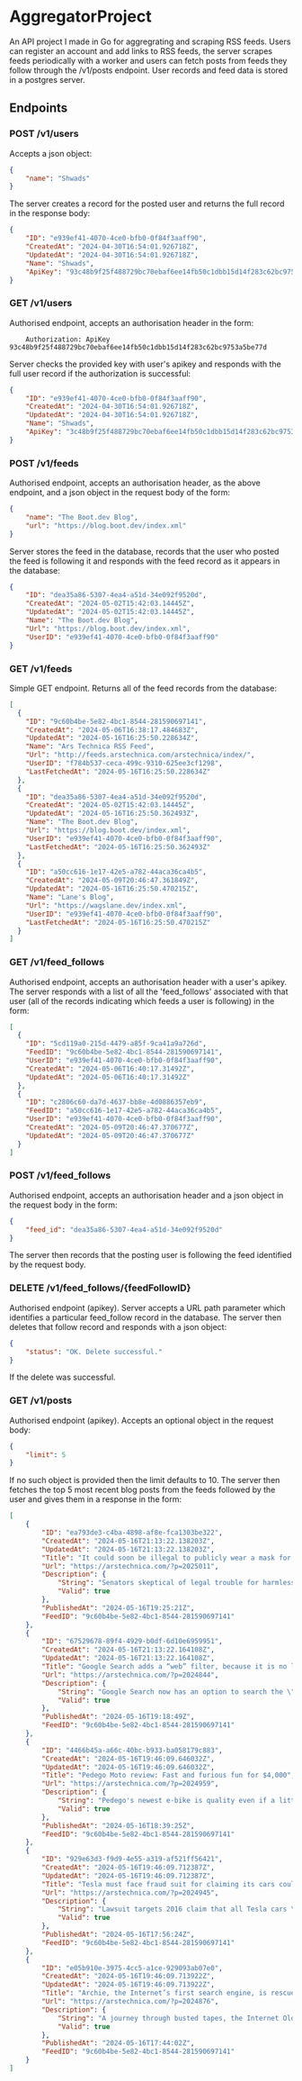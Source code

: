 # AggregatorProject
An API project I made in Go for aggregrating and scraping RSS feeds. Users can register an account and add links to RSS feeds, the server scrapes feeds periodically with a worker and users can fetch posts from feeds they follow through the /v1/posts endpoint. User records and feed data is stored in a postgres server.

## Endpoints

### POST /v1/users
Accepts a json object:

```json
{
    "name": "Shwads"
}
```

The server creates a record for the posted user and returns the full record in the response body:

```json
{
    "ID": "e939ef41-4070-4ce0-bfb0-0f84f3aaff90",
    "CreatedAt": "2024-04-30T16:54:01.926718Z",
    "UpdatedAt": "2024-04-30T16:54:01.926718Z",
    "Name": "Shwads",
    "ApiKey": "93c48b9f25f488729bc70ebaf6ee14fb50c1dbb15d14f283c62bc9753a5be77d"
}
``` 

### GET /v1/users
Authorised endpoint, accepts an authorisation header in the form:

```
    Authorization: ApiKey 93c48b9f25f488729bc70ebaf6ee14fb50c1dbb15d14f283c62bc9753a5be77d
```

Server checks the provided key with user's apikey and responds with the full user record if the authorization is successful:

```json
{
    "ID": "e939ef41-4070-4ce0-bfb0-0f84f3aaff90",
    "CreatedAt": "2024-04-30T16:54:01.926718Z", 
    "UpdatedAt": "2024-04-30T16:54:01.926718Z",
    "Name": "Shwads",
    "ApiKey": "3c48b9f25f488729bc70ebaf6ee14fb50c1dbb15d14f283c62bc9753a5be77d"
}
```

### POST /v1/feeds
Authorised endpoint, accepts an authorisation header, as the above endpoint, and a json object in the request body of the form:

```json
{
    "name": "The Boot.dev Blog",
    "url": "https://blog.boot.dev/index.xml"
}
```

Server stores the feed in the database, records that the user who posted the feed is following it and responds with the feed record as it appears in the database:

```json
{
    "ID": "dea35a86-5307-4ea4-a51d-34e092f9520d",
    "CreatedAt": "2024-05-02T15:42:03.14445Z",
    "UpdatedAt": "2024-05-02T15:42:03.14445Z",
    "Name": "The Boot.dev Blog",
    "Url": "https://blog.boot.dev/index.xml",
    "UserID": "e939ef41-4070-4ce0-bfb0-0f84f3aaff90"
}
```

### GET /v1/feeds
Simple GET endpoint. Returns all of the feed records from the database:

```json
[
  {
    "ID": "9c60b4be-5e82-4bc1-8544-281590697141",
    "CreatedAt": "2024-05-06T16:38:17.484683Z",
    "UpdatedAt": "2024-05-16T16:25:50.228634Z",
    "Name": "Ars Technica RSS Feed",
    "Url": "http://feeds.arstechnica.com/arstechnica/index/",
    "UserID": "f784b537-ceca-499c-9310-625ee3cf1298",
    "LastFetchedAt": "2024-05-16T16:25:50.228634Z"
  },
  {
    "ID": "dea35a86-5307-4ea4-a51d-34e092f9520d",
    "CreatedAt": "2024-05-02T15:42:03.14445Z",
    "UpdatedAt": "2024-05-16T16:25:50.362493Z",
    "Name": "The Boot.dev Blog",
    "Url": "https://blog.boot.dev/index.xml",
    "UserID": "e939ef41-4070-4ce0-bfb0-0f84f3aaff90",
    "LastFetchedAt": "2024-05-16T16:25:50.362493Z"
  },
  {
    "ID": "a50cc616-1e17-42e5-a782-44aca36ca4b5",
    "CreatedAt": "2024-05-09T20:46:47.361849Z",
    "UpdatedAt": "2024-05-16T16:25:50.470215Z",
    "Name": "Lane's Blog",
    "Url": "https://wagslane.dev/index.xml",
    "UserID": "e939ef41-4070-4ce0-bfb0-0f84f3aaff90",
    "LastFetchedAt": "2024-05-16T16:25:50.470215Z"
  }
]
```

### GET /v1/feed_follows
Authorised endpoint, accepts an authorisation header with a user's apikey. The server responds with a list of all the 'feed_follows' associated with that user (all of the records indicating which feeds a user is following) in the form:

```json
[
  {
    "ID": "5cd119a0-215d-4479-a85f-9ca41a9a726d",
    "FeedID": "9c60b4be-5e82-4bc1-8544-281590697141",
    "UserID": "e939ef41-4070-4ce0-bfb0-0f84f3aaff90",
    "CreatedAt": "2024-05-06T16:40:17.31492Z",
    "UpdatedAt": "2024-05-06T16:40:17.31492Z"
  },
  {
    "ID": "c2806c60-da7d-4637-bb8e-4d0886357eb9",
    "FeedID": "a50cc616-1e17-42e5-a782-44aca36ca4b5",
    "UserID": "e939ef41-4070-4ce0-bfb0-0f84f3aaff90",
    "CreatedAt": "2024-05-09T20:46:47.370677Z",
    "UpdatedAt": "2024-05-09T20:46:47.370677Z"
  }
]
```

### POST /v1/feed_follows
Authorised endpoint, accepts an authorisation header and a json object in the request body in the form:

```json
{
    "feed_id": "dea35a86-5307-4ea4-a51d-34e092f9520d"
}
```

The server then records that the posting user is following the feed identified by the request body.

### DELETE /v1/feed_follows/{feedFollowID}
Authorised endpoint (apikey). Server accepts a URL path parameter which identifies a particular feed_follow record in the database. The server then deletes that follow record and responds with a json object:

```json
{
    "status": "OK. Delete successful."
}
```

If the delete was successful.

### GET /v1/posts
Authorised endpoint (apikey). Accepts an optional object in the request body:

```json
{
    "limit": 5
}
```

If no such object is provided then the limit defaults to 10. The server then fetches the top 5 most recent blog posts from the feeds followed by the user and gives them in a response in the form:

```json
[
    {
        "ID": "ea793de3-c4ba-4898-af8e-fca1303be322",
        "CreatedAt": "2024-05-16T21:13:22.138203Z",
        "UpdatedAt": "2024-05-16T21:13:22.138203Z",
        "Title": "It could soon be illegal to publicly wear a mask for health reasons in NC",
        "Url": "https://arstechnica.com/?p=2025011",
        "Description": {
            "String": "Senators skeptical of legal trouble for harmless masking after moving to make it illegal.",
            "Valid": true
        },
        "PublishedAt": "2024-05-16T19:25:21Z",
        "FeedID": "9c60b4be-5e82-4bc1-8544-281590697141"
    },
    {
        "ID": "67529678-89f4-4929-b0df-6d10e6959951",
        "CreatedAt": "2024-05-16T21:13:22.164108Z",
        "UpdatedAt": "2024-05-16T21:13:22.164108Z",
        "Title": "Google Search adds a “web” filter, because it is no longer focused on web results",
        "Url": "https://arstechnica.com/?p=2024844",
        "Description": {
            "String": "Google Search now has an option to search the \"web,\" which is not the default anymore.",
            "Valid": true
        },
        "PublishedAt": "2024-05-16T19:18:49Z",
        "FeedID": "9c60b4be-5e82-4bc1-8544-281590697141"
    },
    {
        "ID": "4466b45a-a66c-40bc-b933-ba058179c883",
        "CreatedAt": "2024-05-16T19:46:09.646032Z",
        "UpdatedAt": "2024-05-16T19:46:09.646032Z",
        "Title": "Pedego Moto review: Fast and furious fun for $4,000",
        "Url": "https://arstechnica.com/?p=2024959",
        "Description": {
            "String": "Pedego's newest e-bike is quality even if a little bit impractical.",
            "Valid": true
        },
        "PublishedAt": "2024-05-16T18:39:25Z",
        "FeedID": "9c60b4be-5e82-4bc1-8544-281590697141"
    },
    {
        "ID": "929e63d3-f9d9-4e55-a319-af521ff56421",
        "CreatedAt": "2024-05-16T19:46:09.712387Z",
        "UpdatedAt": "2024-05-16T19:46:09.712387Z",
        "Title": "Tesla must face fraud suit for claiming its cars could fully drive themselves",
        "Url": "https://arstechnica.com/?p=2024945",
        "Description": {
            "String": "Lawsuit targets 2016 claim that all Tesla cars \"have full self-driving hardware.\"",
            "Valid": true
        },
        "PublishedAt": "2024-05-16T17:56:24Z",
        "FeedID": "9c60b4be-5e82-4bc1-8544-281590697141"
    },
    {
        "ID": "e05b910e-3975-4cc5-a1ce-929093ab07e0",
        "CreatedAt": "2024-05-16T19:46:09.713922Z",
        "UpdatedAt": "2024-05-16T19:46:09.713922Z",
        "Title": "Archie, the Internet’s first search engine, is rescued and running",
        "Url": "https://arstechnica.com/?p=2024876",
        "Description": {
            "String": "A journey through busted tapes, the Internet Old Farts Club, and SPARCstations.",
            "Valid": true
        },
        "PublishedAt": "2024-05-16T17:44:02Z",
        "FeedID": "9c60b4be-5e82-4bc1-8544-281590697141"
    }
]
```



